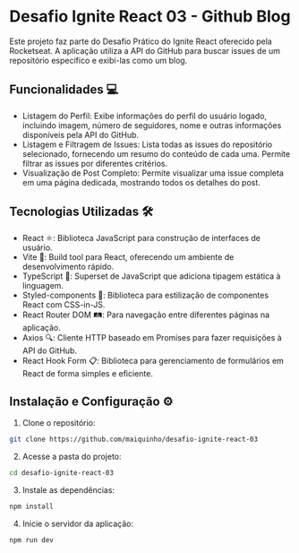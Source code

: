 # Desafio Ignite React 03 - Github Blog

Este projeto faz parte do Desafio Prático do Ignite React oferecido pela Rocketseat. A aplicação utiliza a API do GitHub para buscar issues de um repositório específico e exibi-las como um blog.

## Funcionalidades 💻
- Listagem do Perfil: Exibe informações do perfil do usuário logado, incluindo imagem, número de seguidores, nome e outras informações disponíveis pela API do GitHub.
- Listagem e Filtragem de Issues: Lista todas as issues do repositório selecionado, fornecendo um resumo do conteúdo de cada uma. Permite filtrar as issues por diferentes critérios.
- Visualização de Post Completo: Permite visualizar uma issue completa em uma página dedicada, mostrando todos os detalhes do post.

## Tecnologias Utilizadas 🛠️
- React ⚛️: Biblioteca JavaScript para construção de interfaces de usuário.
- Vite 🔨: Build tool para React, oferecendo um ambiente de desenvolvimento rápido.
- TypeScript 💪: Superset de JavaScript que adiciona tipagem estática à linguagem.
- Styled-components 💅: Biblioteca para estilização de componentes React com CSS-in-JS.
- React Router DOM 🛤️: Para navegação entre diferentes páginas na aplicação.
- Axios 🔍: Cliente HTTP baseado em Promises para fazer requisições à API do GitHub.
- React Hook Form 📋: Biblioteca para gerenciamento de formulários em React de forma simples e eficiente.

## Instalação e Configuração ⚙️

1. Clone o repositório:
```bash
git clone https://github.com/maiquinho/desafio-ignite-react-03 
```
2. Acesse a pasta do projeto:
```bash
cd desafio-ignite-react-03 
```
3. Instale as dependências:
```bash
npm install 
```
4. Inicie o servidor da aplicação:
```bash
npm run dev
```